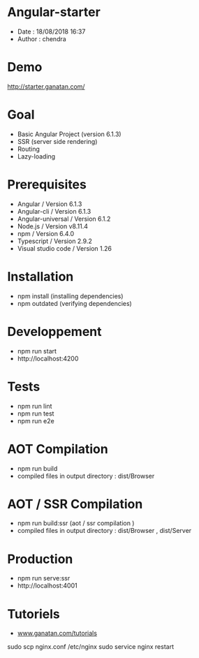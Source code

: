 # Angular-starter
- Date : 18/08/2018 16:37
- Author : chendra

# Demo
http://starter.ganatan.com/

# Goal
- Basic Angular Project (version 6.1.3)
- SSR (server side rendering)
- Routing
- Lazy-loading


# Prerequisites
- Angular / Version 6.1.3
- Angular-cli / Version 6.1.3
- Angular-universal / Version 6.1.2
- Node.js / Version v8.11.4
- npm / Version 6.4.0
- Typescript / Version 2.9.2
- Visual studio code / Version 1.26

# Installation
- npm install (installing dependencies)
- npm outdated (verifying dependencies)

# Developpement
- npm run start
- http://localhost:4200

# Tests
- npm run lint
- npm run test
- npm run e2e

# AOT Compilation 
- npm run build
- compiled files in output directory : dist/Browser 

# AOT / SSR Compilation 
- npm run build:ssr (aot / ssr compilation )
- compiled files in output directory : dist/Browser , dist/Server 

# Production
- npm run serve:ssr
- http://localhost:4001

# Tutoriels
- www.ganatan.com/tutorials

sudo scp nginx.conf /etc/nginx
sudo service nginx restart